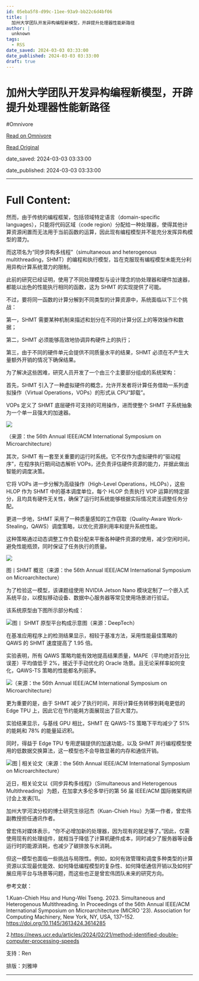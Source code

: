 ```yaml
---
id: 05eba5f8-d99c-11ee-93a9-bb22c6d4bf06
title: |
  加州大学团队开发异构编程新模型，开辟提升处理器性能新路径
author: |
  unknown
tags:
  - RSS
date_saved: 2024-03-03 03:33:00
date_published: 2024-03-03 03:33:00
draft: true
---
```


# 加州大学团队开发异构编程新模型，开辟提升处理器性能新路径
#Omnivore

[Read on Omnivore](https://omnivore.app/me/-18e05fd310e)

[Read Original](https://www.mittrchina.com/news/detail/13056)

date_saved: 2024-03-03 03:33:00

date_published: 2024-03-03 03:33:00

--- 

# Full Content: 

然而，由于传统的编程框架，包括领域特定语言（domain-specific languages），只能将代码区域（code region）分配给一种处理器，使得其他计算资源闲置而无法用于当前函数的运算，因此现有编程模型并不能充分发挥异构模型的潜力。

而这项名为“同步异构多线程”（simultaneous and heterogenous multithreading，SHMT）的编程和执行模型，旨在克服现有编程模型未能充分利用异构计算系统潜力的限制。

此前的研究已经证明，使用了不同处理模型与设计理念的协处理器和硬件加速器，都能以出色的性能执行相同的函数，这为 SHMT 的实现提供了可能。

不过，要将同一函数的计算分解到不同类型的计算资源中，系统面临以下三个挑战：

第一，SHMT 需要某种机制来描述和划分在不同的计算分区上的等效操作和数据；

第二，SHMT 必须能够高效地协调异构硬件上的执行；

第三，由于不同的硬件单元会提供不同质量水平的结果，SHMT 必须在不产生大量额外开销的情况下确保结果。

为了解决这些困难，研究人员开发了一个由三个主要部分组成的系统架构：

首先，SHMT 引入了一种虚拟硬件的概念，允许开发者将计算任务借助一系列虚拟操作（Virtual Operations，VOPs）的形式从 CPU“卸载”。

VOPs 定义了 SHMT 底层硬件可支持的可用操作，进而使整个 SHMT 子系统抽象为一个单一且强大的加速器。

![](https://proxy-prod.omnivore-image-cache.app/0x0,s7Zq8EnzhZkLYqKOEJV_mcFPSOUwZaAdWxFPF_w0tmTA/https://p3-sign.toutiaoimg.com/tos-cn-i-6w9my0ksvp/3fbb8a0d88d24b5481c4109cb7dbda43~tplv-obj.image?lk3s=ef143cfe&traceid=202403031631142BF5E2E6D8E3DCA30822&x-expires=2147483647&x-signature=FJVxQCXwApdwHGL9AdCfZKX5x48%3D)

（来源：the 56th Annual IEEE/ACM International Symposium on Microarchitecture）

其次，SHMT 有一套至关重要的运行时系统。它不仅作为虚拟硬件的“驱动程序”，在程序执行期间动态解析 VOPs，还负责评估硬件资源的能力，并据此做出智能的调度决策。

它将 VOPs 进一步分解为高级操作（High-Level Operations，HLOPs），这些 HLOP 作为 SHMT 中的基本调度单位，每个 HLOP 负责执行 VOP 运算的特定部分，且均具有硬件无关性，确保了运行时系统能够根据实际情况灵活调整任务分配。

更进一步地，SHMT 采用了一种质量感知的工作窃取（Quality-Aware Work-Stealing，QAWS）调度策略，以优化资源利用率和提升系统性能。

这种策略通过动态调整工作负载分配来平衡各种硬件资源的使用，减少空闲时间，避免性能瓶颈，同时保证了任务执行的质量。

![](https://proxy-prod.omnivore-image-cache.app/0x0,sXrDw6SYa6qBMYZk2y_vfXmHWUl6jKOJqsDXULEX56N8/https://p3-sign.toutiaoimg.com/tos-cn-i-6w9my0ksvp/7ff8a298cb3e4e96957ac2e2a656b7dc~tplv-obj.image?lk3s=ef143cfe&traceid=202403031631142BF5E2E6D8E3DCA30822&x-expires=2147483647&x-signature=Usyah%2BYvGmVaRsUzjfNvsBQmn8U%3D)

图丨SHMT 概览（来源：the 56th Annual IEEE/ACM International Symposium on Microarchitecture）

为了检验这一模型，该课题组使用 NVIDIA Jetson Nano 模块定制了一个嵌入式系统平台，以模拟移动设备、数据中心服务器等常见使用场景进行验证。

该系统原型由下图所示部分构成：

![](https://proxy-prod.omnivore-image-cache.app/0x0,sx5avR5hwE029aA5X1df3IkC9a7fYvoVt3DcZpYMvmXc/https://p26-sign.toutiaoimg.com/tos-cn-i-6w9my0ksvp/b66b4926beda4d1a81c4d1c86241ccd2~tplv-obj.image?lk3s=ef143cfe&traceid=202403031631142BF5E2E6D8E3DCA30822&x-expires=2147483647&x-signature=TSKD0yb%2Fm6YHQ%2FCTy7MuHRRhO9g%3D)图丨 SHMT 原型平台构成示意图（来源：DeepTech）

在基准应用程序上的检测结果显示，相较于基准方法，采用性能最佳策略的 QAWS 的 SHMT 速度提高了 1.95 倍。

实验表明，所有 QAWS 策略均能有效地提高结果质量，MAPE（平均绝对百分比误差）平均值低于 2%，接近于手动优化的 Oracle 场景。且无论采样率如何变化，QAWS-TS 策略的性能都名列前茅。

![](https://proxy-prod.omnivore-image-cache.app/0x0,sYW0Y7VE3forMlqZs4hFB_O67QHYh7daI-Lvq5Nzgs_s/https://p3-sign.toutiaoimg.com/tos-cn-i-6w9my0ksvp/2247449b071a4fcd9ccedf8045fcac66~tplv-obj.image?lk3s=ef143cfe&traceid=202403031631142BF5E2E6D8E3DCA30822&x-expires=2147483647&x-signature=AlcrAmE5vTG7kXO%2BE4yrLVSiRXQ%3D)（来源：the 56th Annual IEEE/ACM International Symposium on Microarchitecture）

更为重要的是，由于 SHMT 减少了执行时间，并将计算任务转移到耗电更低的 Edge TPU 上，因此它在节约能耗方面展现出了巨大潜力。

实验结果显示，与基线 GPU 相比，SHMT 在 QAWS-TS 策略下平均减少了 51% 的能耗和 78% 的能量延迟积。

同时，得益于 Edge TPU 专用逻辑提供的加速功能，以及 SHMT 并行编程模型使用的低数据交换算法，这一模型也不会导致显著的内存和通信开销。

![](https://proxy-prod.omnivore-image-cache.app/0x0,sjNoPqqzaTbR-0naK8Tz5_MDupB-8k299YN_54ytHeWE/https://p3-sign.toutiaoimg.com/tos-cn-i-6w9my0ksvp/44f498adc7524ec6a8833f289cd9ca40~tplv-obj.image?lk3s=ef143cfe&traceid=202403031631142BF5E2E6D8E3DCA30822&x-expires=2147483647&x-signature=9wonrHFd%2FVDqPIqf1C7H%2FyxAdHI%3D)图 | 相关论文（来源：the 56th Annual IEEE/ACM International Symposium on Microarchitecture）

近日，相关论文以《同步异构多线程》（Simultaneous and Heterogenous Multithreading）为题，在加拿大多伦多举行的第 56 届 IEEE/ACM 国际微架构研讨会上发表\[1\]。

加州大学河滨分校的博士研究生徐冠杰（Kuan-Chieh Hsu）为第一作者，曾宏伟副教授担任通讯作者。

曾宏伟对媒体表示，“你不必增加新的处理器，因为现有的就足够了。”因此，仅需使用现有的处理组件，就相当于降低了计算机硬件成本，同时减少了服务器等设备运行时的能源消耗，也减少了碳排放与水消耗。

但这一模型也面临一些挑战与局限性。例如，如何有效管理和调度多种类型的计算资源以实现最优能效、如何降低编程模型的复杂性、如何降低通信开销以及如何扩展应用平台与场景等问题，而这些也正是曾宏伟团队未来的研究方向。

参考文献：

1.Kuan-Chieh Hsu and Hung-Wei Tseng. 2023\. Simultaneous and Heterogenous Multithreading. In Proceedings of the 56th Annual IEEE/ACM International Symposium on Microarchitecture (MICRO '23). Association for Computing Machinery, New York, NY, USA, 137–152\. https://doi.org/10.1145/3613424.3614285

2.https://news.ucr.edu/articles/2024/02/21/method-identified-double-computer-processing-speeds

支持：Ren

排版：刘雅坤

---

